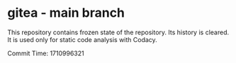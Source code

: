 # gitea - main branch

This repository contains frozen state of the repository.
Its history is cleared. It is used only for static code
analysis with Codacy.

Commit Time: 1710996321